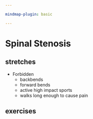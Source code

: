 ```yaml
---

mindmap-plugin: basic

---
```


# Spinal Stenosis

## stretches
- Forbidden
	- backbends
	- forward bends
	- active high impact sports
	- walks long enough to cause pain

## exercises